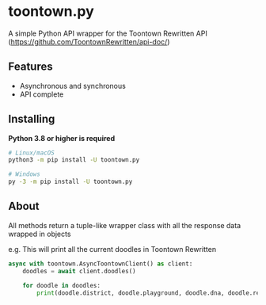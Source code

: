 # toontown.py
A simple Python API wrapper for the Toontown Rewritten API (https://github.com/ToontownRewritten/api-doc/)

## Features
- Asynchronous and synchronous
- API complete

## Installing
**Python 3.8 or higher is required**

```zsh
# Linux/macOS
python3 -m pip install -U toontown.py

# Windows
py -3 -m pip install -U toontown.py
```

## About

All methods return a tuple-like wrapper class with all the response data wrapped in objects

e.g. This will print all the current doodles in Toontown Rewritten

```py
async with toontown.AsyncToontownClient() as client:
    doodles = await client.doodles()

    for doodle in doodles:
        print(doodle.district, doodle.playground, doodle.dna, doodle.rendition, doodle.traits, doodle.cost)
```
